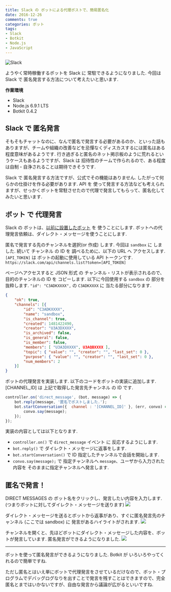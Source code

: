 ```yaml
---
title: Slack の ボットによる代理ポストで、簡易匿名化
date: 2016-12-26
comments: true
categories: ボット
tags:
- Slack
- Botkit
- Node.js
- JavaScript
---
```


![](/images/slack/slack.png "Slack")

ようやく常時稼働するボットを Slack に 常駐できるようになりました. 今回は Slack で 匿名発言する方法について考えたいと思います.

**作業環境**
- Slack
- Node.js 6.9.1 LTS
- Botkit 0.4.2


## Slack で 匿名発言
そもそもチャットなのに、なんで匿名で発言する必要があるのか、といった話もありますが、チームや組織の改善などを忌憚なくディスカスするには匿名はある程度意味があるようです.
行き過ぎると匿名のネット掲示板のように荒れるというケースもあるようですが、Slack は 招待性のチームで作られるので、ある程度は自制・自浄されることは期待できそうです.

Slack で 匿名発言する方法ですが、公式でその機能はありません. したがって何らかの仕掛けを作る必要があります.
API を 使って発言する方法なども考えられますが、せっかくボットを常駐させたので代理で発言してもらって、匿名化してみたいと思います.


## ボット で 代理発言
Slack の ボットは、[以前に設置したボット](/2016/12/17/Slackにボットを設置する/) を 使うことにします.
ボットへの代理発言依頼は、ダイレクト・メッセージを使うことにします.

匿名で発言する先のチャンネルを選択(or 作成) します. 今回は `sandbox` に しました.
続いて チャンネル の ID を 調べるために、以下の URL へ アクセスします. `[API_TOKEN]` は ボットの起動に使用している API トークンです.
`https://slack.com/api/channels.list?token=[API_TOKEN]`

ページへアクセスすると JSON 形式 の チャンネル・リストが表示されるので、目的のチャンネルの ID を コピーします. 以下に今回使用する `sandbox` の 部分を抜粋します. `"id": "C3ADKXXXX",` の `C3ADKXXXX` に 当たる部分になります.
```json
{
    "ok": true,
    "channels": [{
        "id": "C3ADKXXXX",
        "name": "sandbox",
        "is_channel": true,
        "created": 1481422490,
        "creator": "U3A3DXXXX",
        "is_archived": false,
        "is_general": false,
        "is_member": false,
        "members": [ "U3A3DXXXX", U3AQBXXXX ],
        "topic": { "value": "", "creator": "", "last_set": 0 },
        "purpose": { "value": "", "creator": "", "last_set": 0 },
        "num_members": 2
    }]
}
```

ボットの代理発言を実装します.
以下のコードをボットの実装に追加します. [CHANNEL_ID] は 上記で取得した発言先チャンネル の ID です.
```javascript
controller.on('direct_message', (bot, message) => {
    bot.reply(message, '匿名でポストしました.');
    bot.startConversation({  channel : '[CHANNEL_ID]' }, (err, convo) => {
        convo.say(message);
    });
});
```

実装の内容としては以下となります.
- `controller.on()` で `direct_message` イベント に 反応するようにします.
- `bot.reply()` で ダイレクト・メッセージに返事をします.
- `bot.startConversation()` で ID 指定したチャンネルで会話を開始します.
- `convo.say(message);` で 指定チャンネルへ `message`、ユーザから入力された内容を そのままに指定チャンネルへ発言します.


## 匿名で発言！
DIRECT MESSAGES の ボット名をクリックし、発言したい内容を入力します. (つまりボットに対してダイレクト・メッセージを送ります)
![](/images/slack/anonymizer/01.png)

ダイレクト・メッセージを送るとボットから返事があり、すぐに匿名発言先のチャンネル (ここでは sandbox) に 発言があるハイライトがされます.
![](/images/slack/anonymizer/02.png)

チャンネルを開くと、先ほどボットにダイレクト・メッセージした内容を、ボットが発言しています.
匿名発言ができるようになりました.
![](/images/slack/anonymizer/03.png)



- - - -
ボットを使って匿名発言ができるようになりました. Botkit が いろいろやってくれるので簡単ですね.

ただし匿名とはいえ単にボットで代理発言をさせているだけなので、ボット・プログラムでデバッグログなりを出すことで発言を残すことはできますので、完全匿名とまではいかないですが、自由な発言から議論が広がるといいですね.
